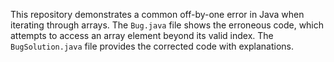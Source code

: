 This repository demonstrates a common off-by-one error in Java when iterating through arrays. The `Bug.java` file shows the erroneous code, which attempts to access an array element beyond its valid index.  The `BugSolution.java` file provides the corrected code with explanations.